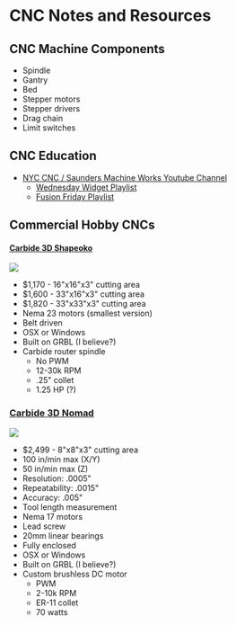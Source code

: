 # CNC Notes and Resources

## CNC Machine Components

* Spindle
* Gantry
* Bed
* Stepper motors
* Stepper drivers
* Drag chain
* Limit switches

## CNC Education

* [NYC CNC / Saunders Machine Works Youtube Channel](https://www.youtube.com/user/saunixcomp)
  * [Wednesday Widget Playlist](https://www.youtube.com/playlist?list=PL9tn9rGywKUW1CM7i69gWVlj3YD_PaANw)
  * [Fusion Friday Playlist](https://www.youtube.com/playlist?list=PL9tn9rGywKUUGyeBWX5Alt9yzBIp84sD8)

## Commercial Hobby CNCs

#### [Carbide 3D Shapeoko](https://carbide3d.com/shapeoko/)

![](https://cl.ly/03e2470c215b/Screen%20Shot%202019-06-10%20at%2010.11.14%20PM.png)

* $1,170 - 16"x16"x3" cutting area
* $1,600 - 33"x16"x3" cutting area
* $1,820 - 33"x33"x3" cutting area
* Nema 23 motors (smallest version)
* Belt driven
* OSX or Windows
* Built on GRBL (I believe?)
* Carbide router spindle
  * No PWM
  * 12-30k RPM
  * .25" collet
  * 1.25 HP (?)

### [Carbide 3D Nomad](https://carbide3d.com/nomad/)

![](https://cl.ly/8619bd78d7e3/Screen%20Shot%202019-06-10%20at%2010.17.53%20PM.png)

* $2,499 - 8"x8"x3" cutting area
* 100 in/min max (X/Y)
* 50 in/min max (Z)
* Resolution: .0005"
* Repeatability: .0015"
* Accuracy: 	.005"
* Tool length measurement
* Nema 17 motors
* Lead screw
* 20mm linear bearings
* Fully enclosed
* OSX or Windows
* Built on GRBL (I believe?)
* Custom brushless DC motor
  * PWM
  * 2-10k RPM
  * ER-11 collet
  * 70 watts
